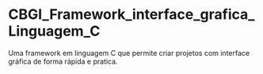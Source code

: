 # CBGI_Framework_interface_grafica_Linguagem_C
Uma framework em linguagem C que permite criar projetos com interface gráfica de forma rápida e pratica. 

